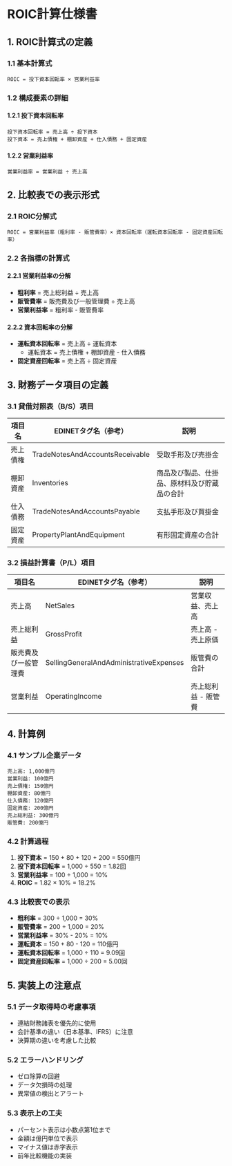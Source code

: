 # ROIC計算仕様書

## 1. ROIC計算式の定義

### 1.1 基本計算式
```
ROIC = 投下資本回転率 × 営業利益率
```

### 1.2 構成要素の詳細

#### 1.2.1 投下資本回転率
```
投下資本回転率 = 売上高 ÷ 投下資本
投下資本 = 売上債権 + 棚卸資産 + 仕入債務 + 固定資産
```

#### 1.2.2 営業利益率
```
営業利益率 = 営業利益 ÷ 売上高
```

## 2. 比較表での表示形式

### 2.1 ROIC分解式
```
ROIC = 営業利益率（粗利率 - 販管費率）× 資本回転率（運転資本回転率 - 固定資産回転率）
```

### 2.2 各指標の計算式

#### 2.2.1 営業利益率の分解
- **粗利率** = 売上総利益 ÷ 売上高
- **販管費率** = 販売費及び一般管理費 ÷ 売上高
- **営業利益率** = 粗利率 - 販管費率

#### 2.2.2 資本回転率の分解
- **運転資本回転率** = 売上高 ÷ 運転資本
  - 運転資本 = 売上債権 + 棚卸資産 - 仕入債務
- **固定資産回転率** = 売上高 ÷ 固定資産

## 3. 財務データ項目の定義

### 3.1 貸借対照表（B/S）項目
| 項目名 | EDINETタグ名（参考） | 説明 |
|--------|---------------------|------|
| 売上債権 | TradeNotesAndAccountsReceivable | 受取手形及び売掛金 |
| 棚卸資産 | Inventories | 商品及び製品、仕掛品、原材料及び貯蔵品の合計 |
| 仕入債務 | TradeNotesAndAccountsPayable | 支払手形及び買掛金 |
| 固定資産 | PropertyPlantAndEquipment | 有形固定資産の合計 |

### 3.2 損益計算書（P/L）項目
| 項目名 | EDINETタグ名（参考） | 説明 |
|--------|---------------------|------|
| 売上高 | NetSales | 営業収益、売上高 |
| 売上総利益 | GrossProfit | 売上高 - 売上原価 |
| 販売費及び一般管理費 | SellingGeneralAndAdministrativeExpenses | 販管費の合計 |
| 営業利益 | OperatingIncome | 売上総利益 - 販管費 |

## 4. 計算例

### 4.1 サンプル企業データ
```
売上高: 1,000億円
営業利益: 100億円
売上債権: 150億円
棚卸資産: 80億円
仕入債務: 120億円
固定資産: 200億円
売上総利益: 300億円
販管費: 200億円
```

### 4.2 計算過程
1. **投下資本** = 150 + 80 + 120 + 200 = 550億円
2. **投下資本回転率** = 1,000 ÷ 550 = 1.82回
3. **営業利益率** = 100 ÷ 1,000 = 10%
4. **ROIC** = 1.82 × 10% = 18.2%

### 4.3 比較表での表示
- **粗利率** = 300 ÷ 1,000 = 30%
- **販管費率** = 200 ÷ 1,000 = 20%
- **営業利益率** = 30% - 20% = 10%
- **運転資本** = 150 + 80 - 120 = 110億円
- **運転資本回転率** = 1,000 ÷ 110 = 9.09回
- **固定資産回転率** = 1,000 ÷ 200 = 5.00回

## 5. 実装上の注意点

### 5.1 データ取得時の考慮事項
- 連結財務諸表を優先的に使用
- 会計基準の違い（日本基準、IFRS）に注意
- 決算期の違いを考慮した比較

### 5.2 エラーハンドリング
- ゼロ除算の回避
- データ欠損時の処理
- 異常値の検出とアラート

### 5.3 表示上の工夫
- パーセント表示は小数点第1位まで
- 金額は億円単位で表示
- マイナス値は赤字表示
- 前年比較機能の実装